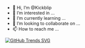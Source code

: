 - 👋 Hi, I’m @Kickblip
- 👀 I’m interested in ...
- 🌱 I’m currently learning ...
- 💞️ I’m looking to collaborate on ...
- 📫 How to reach me ...

<!-- [![GitHub Trends SVG]([https://api.githubtrends.io/user/svg/kickblip/langs)](https://githubtrends.io](https://api.githubtrends.io/user/svg/Kickblip/langs?time_range=one_year&include_private=True&theme=dark)

https://api.githubtrends.io/user/svg/Kickblip/langs?time_range=one_year&include_private=True&theme=dark -->



[![GitHub Trends SVG](https://api.githubtrends.io/user/svg/Kickblip/langs)](https://githubtrends.io)

<!---
Kickblip/Kickblip is a ✨ special ✨ repository because its `README.md` (this file) appears on your GitHub profile.
You can click the Preview link to take a look at your changes.
--->

